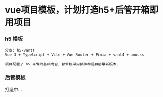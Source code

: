 # vue项目模板，计划打造h5+后管开箱即用项目

### h5 模板

```
分支: h5-vant4
Vue 3 + TypeScript + Vite + Vue Router + Pinia + vant4 + unocss

项目配置了 h5 开发的基础内容，技术栈采用插件都是目前最新版本。

```

### 后管模板

打造中...
